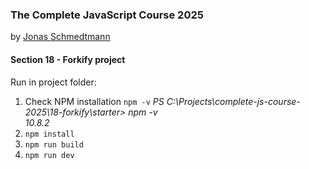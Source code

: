 ### The Complete JavaScript Course 2025
by [Jonas Schmedtmann](https://www.udemy.com/user/jonasschmedtmann/)

#### Section 18 - Forkify project
Run in project folder:
1. Check NPM installation `npm -v` 
*PS C:\Projects\complete-js-course-2025\18-forkify\starter> npm -v     
10.8.2*
2. `npm install`
3. `npm run build`
4. `npm run dev`